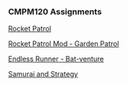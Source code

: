 ### CMPM120 Assignments

[Rocket Patrol](https://asbruce.github.io/CMPM120/RocketPatrol/)

[Rocket Patrol Mod - Garden Patrol](https://asbruce.github.io/CMPM120/RocketPatrolMod/)

[Endless Runner - Bat-venture](https://asbruce.github.io/CMPM120/EndlessRunner/)

[Samurai and Strategy](https://asbruce.github.io/CMPM120/SamuraiAndStrategy/)
